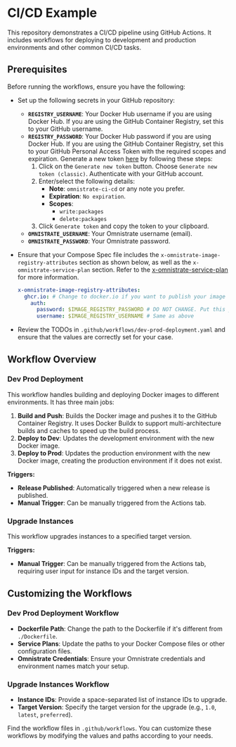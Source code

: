 # CI/CD Example

This repository demonstrates a CI/CD pipeline using GitHub Actions. It includes workflows for deploying to development and production environments and other common CI/CD tasks.

## Prerequisites

Before running the workflows, ensure you have the following:

- Set up the following secrets in your GitHub repository:
  - **`REGISTRY_USERNAME`**: Your Docker Hub username if you are using Docker Hub. If you are using the GitHub Container Registry, set this to your GitHub username.
  - **`REGISTRY_PASSWORD`**: Your Docker Hub password if you are using Docker Hub. If you are using the GitHub Container Registry, set this to your GitHub Personal Access Token with the required scopes and expiration. Generate a new token [here](https://github.com/settings/tokens) by following these steps:
      1. Click on the `Generate new token` button. Choose `Generate new token (classic)`. Authenticate with your GitHub account.
      2. Enter/select the following details:
          - **Note**: `omnistrate-ci-cd` or any note you prefer.
          - **Expiration**: `No expiration`.
          - **Scopes**:
              - `write:packages`
              - `delete:packages`
      3. Click `Generate token` and copy the token to your clipboard.
  - **`OMNISTRATE_USERNAME`**: Your Omnistrate username (email).
  - **`OMNISTRATE_PASSWORD`**: Your Omnistrate password.


- Ensure that your Compose Spec file includes the `x-omnistrate-image-registry-attributes` section as shown below, as well as the `x-omnistrate-service-plan` section. Refer to the [x-omnistrate-service-plan](https://docs.omnistrate.com/getting-started/compose-spec/#x-omnistrate-service-plan) for more information.
  ```yaml
  x-omnistrate-image-registry-attributes:
    ghcr.io: # Change to docker.io if you want to publish your image on docker.io
      auth:
        password: $IMAGE_REGISTRY_PASSWORD # DO NOT CHANGE. Put this placeholder exactly as it is. The workflow will replace it with the real value before building it into service.
        username: $IMAGE_REGISTRY_USERNAME # Same as above
  ```
  
- Review the TODOs in `.github/workflows/dev-prod-deployment.yaml` and ensure that the values are correctly set for your case.

## Workflow Overview

### Dev Prod Deployment

This workflow handles building and deploying Docker images to different environments. It has three main jobs:

1. **Build and Push**: Builds the Docker image and pushes it to the GitHub Container Registry. It uses Docker Buildx to support multi-architecture builds and caches to speed up the build process.
2. **Deploy to Dev**: Updates the development environment with the new Docker image.
3. **Deploy to Prod**: Updates the production environment with the new Docker image, creating the production environment if it does not exist.

**Triggers:**
- **Release Published**: Automatically triggered when a new release is published.
- **Manual Trigger**: Can be manually triggered from the Actions tab.

### Upgrade Instances

This workflow upgrades instances to a specified target version.

**Triggers:**
- **Manual Trigger**: Can be manually triggered from the Actions tab, requiring user input for instance IDs and the target version.

## Customizing the Workflows

### Dev Prod Deployment Workflow

- **Dockerfile Path**: Change the path to the Dockerfile if it's different from `./Dockerfile`.
- **Service Plans**: Update the paths to your Docker Compose files or other configuration files.
- **Omnistrate Credentials**: Ensure your Omnistrate credentials and environment names match your setup.

### Upgrade Instances Workflow

- **Instance IDs**: Provide a space-separated list of instance IDs to upgrade.
- **Target Version**: Specify the target version for the upgrade (e.g., `1.0`, `latest`, `preferred`).

Find the workflow files in `.github/workflows`. You can customize these workflows by modifying the values and paths according to your needs.
